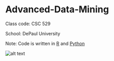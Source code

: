# Advanced-Data-Mining
Class code: CSC 529

School: DePaul University

Note: Code is written in [R](https://cran.r-project.org) and [Python](https://www.python.org)

![alt text](http://www.cdm.depaul.edu/academics/PublishingImages/heroMSPA.jpg)
